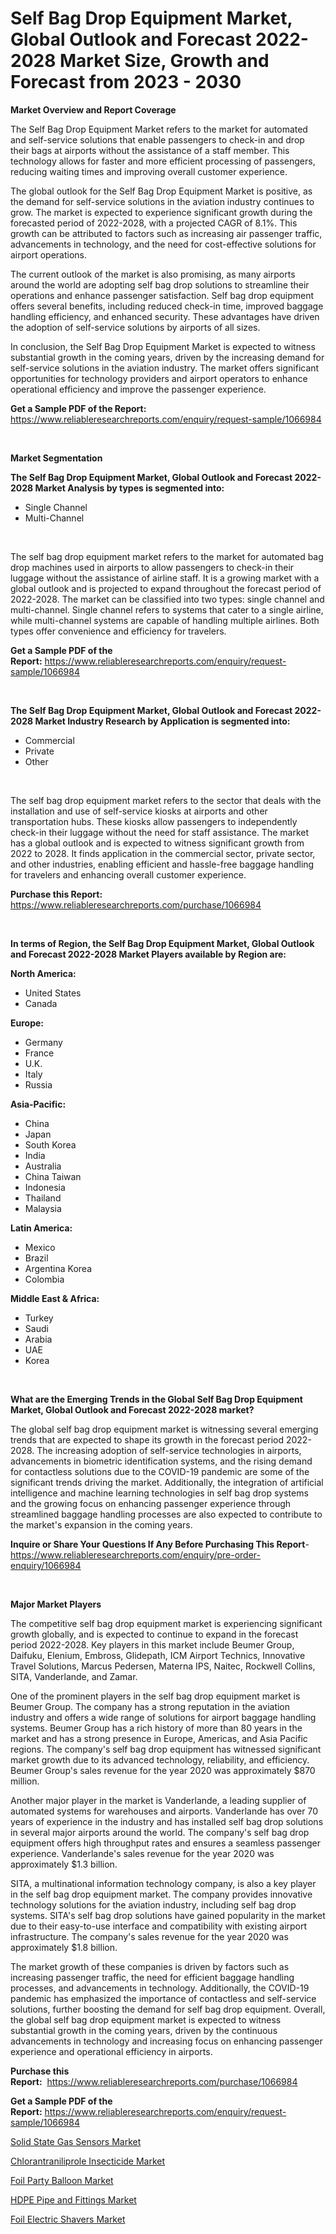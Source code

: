 <p><h1>Self Bag Drop Equipment Market, Global Outlook and Forecast 2022-2028 Market Size, Growth and Forecast from 2023 - 2030</h1></p><p><strong>Market Overview and Report Coverage</strong></p>
<p><p>The Self Bag Drop Equipment Market refers to the market for automated and self-service solutions that enable passengers to check-in and drop their bags at airports without the assistance of a staff member. This technology allows for faster and more efficient processing of passengers, reducing waiting times and improving overall customer experience. </p><p>The global outlook for the Self Bag Drop Equipment Market is positive, as the demand for self-service solutions in the aviation industry continues to grow. The market is expected to experience significant growth during the forecasted period of 2022-2028, with a projected CAGR of 8.1%. This growth can be attributed to factors such as increasing air passenger traffic, advancements in technology, and the need for cost-effective solutions for airport operations.</p><p>The current outlook of the market is also promising, as many airports around the world are adopting self bag drop solutions to streamline their operations and enhance passenger satisfaction. Self bag drop equipment offers several benefits, including reduced check-in time, improved baggage handling efficiency, and enhanced security. These advantages have driven the adoption of self-service solutions by airports of all sizes.</p><p>In conclusion, the Self Bag Drop Equipment Market is expected to witness substantial growth in the coming years, driven by the increasing demand for self-service solutions in the aviation industry. The market offers significant opportunities for technology providers and airport operators to enhance operational efficiency and improve the passenger experience.</p></p>
<p><strong>Get a Sample PDF of the Report:</strong> <a href="https://www.reliableresearchreports.com/enquiry/request-sample/1066984">https://www.reliableresearchreports.com/enquiry/request-sample/1066984</a></p>
<p>&nbsp;</p>
<p><strong>Market Segmentation</strong></p>
<p><strong>The Self Bag Drop Equipment Market, Global Outlook and Forecast 2022-2028 Market Analysis by types is segmented into:</strong></p>
<p><ul><li>Single Channel</li><li>Multi-Channel</li></ul></p>
<p>&nbsp;</p>
<p><p>The self bag drop equipment market refers to the market for automated bag drop machines used in airports to allow passengers to check-in their luggage without the assistance of airline staff. It is a growing market with a global outlook and is projected to expand throughout the forecast period of 2022-2028. The market can be classified into two types: single channel and multi-channel. Single channel refers to systems that cater to a single airline, while multi-channel systems are capable of handling multiple airlines. Both types offer convenience and efficiency for travelers.</p></p>
<p><strong>Get a Sample PDF of the Report:</strong>&nbsp;<a href="https://www.reliableresearchreports.com/enquiry/request-sample/1066984">https://www.reliableresearchreports.com/enquiry/request-sample/1066984</a></p>
<p>&nbsp;</p>
<p><strong>The Self Bag Drop Equipment Market, Global Outlook and Forecast 2022-2028 Market Industry Research by Application is segmented into:</strong></p>
<p><ul><li>Commercial</li><li>Private</li><li>Other</li></ul></p>
<p>&nbsp;</p>
<p><p>The self bag drop equipment market refers to the sector that deals with the installation and use of self-service kiosks at airports and other transportation hubs. These kiosks allow passengers to independently check-in their luggage without the need for staff assistance. The market has a global outlook and is expected to witness significant growth from 2022 to 2028. It finds application in the commercial sector, private sector, and other industries, enabling efficient and hassle-free baggage handling for travelers and enhancing overall customer experience.</p></p>
<p><strong>Purchase this Report:</strong>&nbsp; <a href="https://www.reliableresearchreports.com/purchase/1066984">https://www.reliableresearchreports.com/purchase/1066984</a></p>
<p>&nbsp;</p>
<p><strong>In terms of Region, the Self Bag Drop Equipment Market, Global Outlook and Forecast 2022-2028 Market Players available by Region are:</strong></p>
<p>
    <p> <strong> North America: </strong>
        <ul>
            <li>United States</li>
            <li>Canada</li>
        </ul>
        </p> 
    <p> <strong> Europe: </strong>
        <ul>
            <li>Germany</li>
            <li>France</li>
            <li>U.K.</li>
            <li>Italy</li>
            <li>Russia</li>
        </ul>
        </p> 
    <p> <strong> Asia-Pacific: </strong>
        <ul>
            <li>China</li>
            <li>Japan</li>
            <li>South Korea</li>
            <li>India</li>
            <li>Australia</li>
            <li>China Taiwan</li>
            <li>Indonesia</li>
            <li>Thailand</li>
            <li>Malaysia</li>
        </ul>
        </p> 
    <p> <strong> Latin America: </strong>
        <ul>
            <li>Mexico</li>
            <li>Brazil</li>
            <li>Argentina Korea</li>
            <li>Colombia</li>
        </ul>
        </p> 
    <p> <strong> Middle East & Africa: </strong>
        <ul>
            <li>Turkey</li>
            <li>Saudi</li>
            <li>Arabia</li>
            <li>UAE</li>
            <li>Korea</li>
        </ul>
    </p>
    </p>
<p>&nbsp;</p>
<p><strong>What are the Emerging Trends in the Global Self Bag Drop Equipment Market, Global Outlook and Forecast 2022-2028 market?</strong></p>
<p><p>The global self bag drop equipment market is witnessing several emerging trends that are expected to shape its growth in the forecast period 2022-2028. The increasing adoption of self-service technologies in airports, advancements in biometric identification systems, and the rising demand for contactless solutions due to the COVID-19 pandemic are some of the significant trends driving the market. Additionally, the integration of artificial intelligence and machine learning technologies in self bag drop systems and the growing focus on enhancing passenger experience through streamlined baggage handling processes are also expected to contribute to the market's expansion in the coming years.</p></p>
<p><strong>Inquire or Share Your Questions If Any Before Purchasing This Report</strong>- <a href="https://www.reliableresearchreports.com/enquiry/pre-order-enquiry/1066984">https://www.reliableresearchreports.com/enquiry/pre-order-enquiry/1066984</a></p>
<p>&nbsp;</p>
<p><strong>Major Market Players</strong></p>
<p><p>The competitive self bag drop equipment market is experiencing significant growth globally, and is expected to continue to expand in the forecast period 2022-2028. Key players in this market include Beumer Group, Daifuku, Elenium, Embross, Glidepath, ICM Airport Technics, Innovative Travel Solutions, Marcus Pedersen, Materna IPS, Naitec, Rockwell Collins, SITA, Vanderlande, and Zamar.</p><p>One of the prominent players in the self bag drop equipment market is Beumer Group. The company has a strong reputation in the aviation industry and offers a wide range of solutions for airport baggage handling systems. Beumer Group has a rich history of more than 80 years in the market and has a strong presence in Europe, Americas, and Asia Pacific regions. The company's self bag drop equipment has witnessed significant market growth due to its advanced technology, reliability, and efficiency. Beumer Group's sales revenue for the year 2020 was approximately $870 million.</p><p>Another major player in the market is Vanderlande, a leading supplier of automated systems for warehouses and airports. Vanderlande has over 70 years of experience in the industry and has installed self bag drop solutions in several major airports around the world. The company's self bag drop equipment offers high throughput rates and ensures a seamless passenger experience. Vanderlande's sales revenue for the year 2020 was approximately $1.3 billion.</p><p>SITA, a multinational information technology company, is also a key player in the self bag drop equipment market. The company provides innovative technology solutions for the aviation industry, including self bag drop systems. SITA's self bag drop solutions have gained popularity in the market due to their easy-to-use interface and compatibility with existing airport infrastructure. The company's sales revenue for the year 2020 was approximately $1.8 billion.</p><p>The market growth of these companies is driven by factors such as increasing passenger traffic, the need for efficient baggage handling processes, and advancements in technology. Additionally, the COVID-19 pandemic has emphasized the importance of contactless and self-service solutions, further boosting the demand for self bag drop equipment. Overall, the global self bag drop equipment market is expected to witness substantial growth in the coming years, driven by the continuous advancements in technology and increasing focus on enhancing passenger experience and operational efficiency in airports.</p></p>
<p><strong>Purchase this Report:</strong>&nbsp;&nbsp;<a href="https://www.reliableresearchreports.com/purchase/1066984">https://www.reliableresearchreports.com/purchase/1066984</a></p>
<p></p>
<p><strong>Get a Sample PDF of the Report:</strong>&nbsp;<a href="https://www.reliableresearchreports.com/enquiry/request-sample/1066984">https://www.reliableresearchreports.com/enquiry/request-sample/1066984</a></p>
<p><p><a href="https://www.reportprime.com/solid-state-gas-sensors-r4738">Solid State Gas Sensors Market</a></p><p><a href="https://www.linkedin.com/pulse/chlorantraniliprole-insecticide-market-size-growth-forecast-k2wcf/">Chlorantraniliprole Insecticide Market</a></p><p><a href="https://medium.com/@sanjubabarp23/foil-party-balloon-market-size-growth-forecast-2023-2030-3411e2d0fe15">Foil Party Balloon Market</a></p><p><a href="https://www.linkedin.com/pulse/hdpe-pipe-fittings-market-size-growth-forecast-from-2023--ny7bf/">HDPE Pipe and Fittings Market</a></p><p><a href="https://medium.com/@kabirkhanrp23/foil-electric-shavers-market-size-growth-forecast-2023-2030-dd77515091a7">Foil Electric Shavers Market</a></p></p>